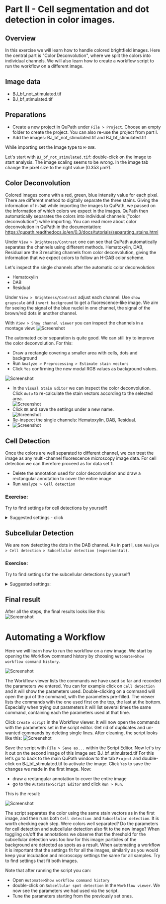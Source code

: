 # Part II - Cell segmentation and dot detection in color images.
## Overview
In this exercise we will learn how to handle colored brightfield images. Here the central part is "Color Deconvolution", where we split the colors into individual channels. We will also learn how to create a workflow script to run the workflow on a different image.

## Image data
- BJ_bf_not_stimulated.tif
- BJ_bf_stimulated.tif

## Preparations
-	Create a new project in QuPath under `File > Project`. Choose an empty folder to create the project. You can also re-use the project from part I.
-	Add the images: BJ_bf_not_stimulated.tif and BJ_bf_stimulated.tif
	
While importing set the Image type to `H-DAB`.

Let's start with `BJ_bf_not_stimulated.tif`: double-click on the image to start analysis.
The image scaling seems to be wrong. In the image tab change the pixel size to the right value (0.353 µm?).

## Color Deconvolution
Colored images come with a red, green, blue intensity value for each pixel. There are different method to digitally separate the three stains. Giving the information of `H-DAB` while importing the images to QuPath, we passed on the information of which colors we expect in the images. QuPath then automatically separates the colors into individual channels ("color deconvolution") while importing. You can read more about color deconvolution in QuPath in the documentation: https://qupath.readthedocs.io/en/0.3/docs/tutorials/separating_stains.html

Under `View > Brightness/Contrast` one can see that QuPath automatically separates the channels using different methods. Hematoxylin, DAB, Residual are the 3 resulting channels from color deconvolution, giving the information that we expect colors to follow an H-DAB color scheme.  

Let's inspect the single channels after the automatic color deconvolution: 
- Hematoxylin
- DAB
- Residual

Under `View > Brightness/Contrast` adjust each channel. Use `show grayscale` and `invert background` to get a fluorescence-like image. We aim for seeing the signal of the blue nuclei in one channel, the signal of the brown/red dots in another channel.

With `View > Show channel viewer` you can inspect the channels in a montage view:
![](images/screenshot_channel_viewer_original.png?raw=true "Screenshot")

The automated color separation is quite good. We can still try to improve the color deconvolution. For this:
-	Draw a rectangle covering a smaller area with cells, dots and background
-	Run `Analyze > Preprocessing > Estimate stain vectors` 
-	Click `Yes` confirming the new modal RGB values as background values.  
	
![](images/screenshot_estimate_stain_vectors_bg.png?raw=true "Screenshot")
-	In the `Visual Stain Editor` we can inspect the color deconvolution. Click `Auto` to re-calculate the stain vectors according to the selected area.  
![](images/screenshot_visual_stain_editor.png?raw=true "Screenshot")
-	Click `OK` and save the settings under a new name.  
![](images/screenshot_estimate_stain_vectors.png?raw=true "Screenshot")
-	Re-inspect the single channels: Hematoxylin, DAB, Residual. 
-	![](images/screenshot_channel_viewer_adjusted.png?raw=true "Screenshot")

## Cell Detection
Once the colors are well separated to different channel, we can treat the image as any multi-channel fluorescence microscopy image data.
For cell detection we can therefore proceed as for data set 1.
- Delete the annotation used for color deconvolution and draw a rectangular annotation to cover the entire image
- Run `Analyze > Cell detection`

### Exercise: 
Try to find settings for cell detections by yourself!


<details>
	
  <summary>Suggested settings - click</summary>
	
![](images/screenshot_settings_cell_detection.png?raw=true "Screenshot")
	
</details>



## Subcellular Detection
We are now detecting the dots in the DAB channel. As in part I, use `Analyze > Cell detection > Subcellular detection (experimental)`.
### Exercise: 
Try to find settings for the subcellular detections by yourself!
<details>
  <summary>Suggested settings:</summary>
	
![](images/screenshot_settings_subcellular_detection.png?raw=true "Screenshot")

</details>

## Final result
After all the steps, the final results looks like this:  
![](images/screenshot_cell_wannotations.png?raw=true "Screenshot")


# Automating a Workflow
Here we will learn how to run the workflow on a new image. We start by opening the Workflow command history by choosing `Automate>Show workflow command history`.  

![](images/screenshot_workflow_viewer.png?raw=true "Screenshot")

The Workflow viewer lists the commands we have used so far and recorded the parameters we entered. You can for example click on `Cell detection` and it will show the parameters used. Double-clicking on a command will open the gui of the command, with the parameters pre-filled. The viewer lists the commands with the one used first on the top, the last at the bottom. Especially when trying out parameters it will list several times the same command, containing each the parameters used at that time. 

Click `Create script` in the Workflow viewer. It will now open the commands with the parameters set in the script editor. Get rid of duplicates and un-wanted commands by deleting single lines. After cleaning, the script looks like this:
![](images/screenshot_script_editor_cleaned.png?raw=true "Screenshot")

Save the script with `File > Save as...` within the Script Editor. Now let's try it out on the second image of this image set: BJ_bf_stimulated.tif
For this let's go to back to the main QuPath window to the tab `Project` and double-click on BJ_bf_stimulated.tif to activate the image. Click `Yes` to save the changes we made in the first image.
Now:
- draw a rectangular annotation to cover the entire image
- go to the `Automate>Script Editor` and click `Run > Run`.

This is the result:

![](images/screenshot_cell_wannotation_stimulated.png?raw=true "Screenshot")

The script separates the color using the same stain vectors as in the first image, and then runs both `Cell detection `and `Subcellular detection`. It is worth checking each step. Were colors well separated? Do the parameters for cell detection and subcellular detection also fit to the new image?
When toggling on/off the annotations we observe that the threshold for the subcellular detection was too low for this image: particles of the background are detected as spots as a result. When automating a workflow it is important that the settings fit for all the images, similarily as you would keep your incubation and microscopy settings the same for all samples. Try to find settings that fit both images.  

Note that after running the script you can:
- Open `Automate>Show workflow command history`
- double-click on `Subcellular spot detection` in the `Workflow viewer`. We now see the parameters we had used via the script. 
- Tune the parameters starting from the previously set ones.







